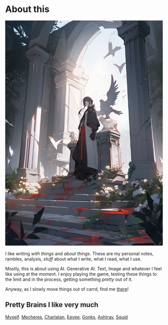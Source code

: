 # About this

![300](pfp.png) 

I like writing *with things* and *about things*. These are my personal notes, rambles, analysis, *stuff* about what I write, what I read, what I use.

Mostly, this is about using AI. Generative AI. Text, Image and whatever I feel like using at the moment. I enjoy playing the game, testing these things to the limit and in the process, getting something *pretty* out of it.

Anyway, as I slowly move things out of carrd, find me [there](https://louisecypher.carrd.co)! 

## Pretty Brains I like very much

[Myself](https://www.chub.ai/users/louisecypher). [Mecheres](https://www.chub.ai/users/mecheres), [Charlatan](https://chub.ai/users/masochist), [Eevee](https://www.chub.ai/users/TiredEevees), [Gonks](https://www.chub.ai/users/gonks), [Ashtray](https://chub.ai/users/ashtrayiii), [Squid](https://www.chub.ai/users/squidoffline)


